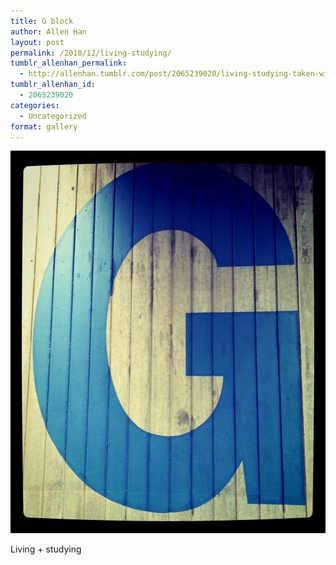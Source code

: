 ```yaml
---
title: G block
author: Allen Han
layout: post
permalink: /2010/12/living-studying/
tumblr_allenhan_permalink:
  - http://allenhan.tumblr.com/post/2065239020/living-studying-taken-with-instagram
tumblr_allenhan_id:
  - 2065239020
categories:
  - Uncategorized
format: gallery
---
```

[<img class="alignnone size-full wp-image-506" alt="tumblr_lcs07mgaBi1qzkacto1_" src="/images/uploads/2013/03/tumblr_lcs07mgaBi1qzkacto1_.jpg" width="612" height="612" />][1]

Living + studying

 [1]: /images/uploads/2013/03/tumblr_lcs07mgaBi1qzkacto1_.jpg
